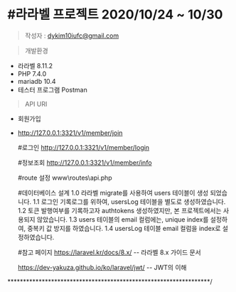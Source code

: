 #라라벨 프로젝트 2020/10/24 ~ 10/30
==

>   작성자 : dykim10iufc@gmail.com

>   개발환경   
-  라라벨 8.11.2
-  PHP 7.4.0
-  mariadb 10.4
-  테스터 프로그램 Postman


>   API URI
- 회원가입 
+ http://127.0.0.1:3321/v1/member/join

    #로그인
    http://127.0.0.1:3321/v1/member/login

    #정보조회
    http://127.0.0.1:3321/v1/member/info

    #route 설정
    www\routes\api.php


    #데이터베이스 설계
    1.0 라라벨 migrate를 사용하여 users 테이블이 생성 되었습니다. 
    1.1 로그인 기록로그를 위하여, usersLog 테이블을 별도로 생성하였습니다. 
    1.2 토큰 발행여부를 기록하고자  authtokens 생성하였지만, 본 프로젝트에서는 사용되지 않았습니다. 
    1.3 users 테이블의 email 컬럼에는, unique index를 설정하여, 중복키 값 방지를 하였습니다. 
    1.4 usersLog 테이블 email 컬럼을 index로 설정하였습니다. 





    #참고 페이지
    https://laravel.kr/docs/8.x/ -- 라라벨 8.x 가이드 문서

    https://dev-yakuza.github.io/ko/laravel/jwt/    -- JWT의 이해


*****************************************************************/
